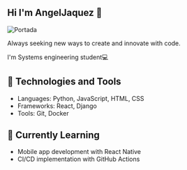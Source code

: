 ## Hi I'm AngelJaquez 👋

![Portada](https://github.com/user-attachments/assets/42458c1e-90a9-4bc9-b253-40490e3e71c4)

Always seeking new ways to create and innovate with code.

I'm Systems engineering student💻

## 🚀 Technologies and Tools
- Languages: Python, JavaScript, HTML, CSS
- Frameworks: React, Django
- Tools: Git, Docker

## 🌱 Currently Learning
- Mobile app development with React Native
- CI/CD implementation with GitHub Actions
